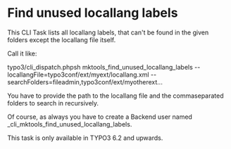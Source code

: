 Find unused locallang labels
============================

This CLI Task lists all locallang labels, that can't be found in the given folders except the locallang file itself.

Call it like:

typo3/cli\_dispatch.phpsh mktools\_find\_unused\_locallang\_labels --locallangFile=typo3conf/ext/myext/locallang.xml --searchFolders=fileadmin,typo3conf/ext/myotherext...

You have to provide the path to the locallang file and the commaseparated folders to search in recursively.

Of course, as always you have to create a Backend user named \_cli\_mktools\_find\_unused\_locallang\_labels.

This task is only available in TYPO3 6.2 and upwards.
